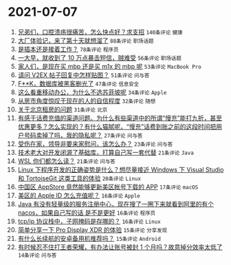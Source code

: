 # 2021-07-07

1. [兄弟们，口腔溃疡很痛苦，怎么快点好？求支招](https://www.v2ex.com/t/788021) `140条评论` `健康`
1. [大厂体验记，来了第十天就想溜了](https://www.v2ex.com/t/788005) `88条评论` `职场话题`
1. [是插本还是接着工作？](https://www.v2ex.com/t/788002) `78条评论` `程序员`
1. [一大早，就收到了 10 万点暴击短信，贼难受](https://www.v2ex.com/t/788000) `56条评论` `职场话题`
1. [家人们，是现在买 mbp 还是买 m1x 的 mbp 呢](https://www.v2ex.com/t/787997) `53条评论` `MacBook Pro`
1. [请问 V2EX 帖子回复中怎样贴图？](https://www.v2ex.com/t/788014) `51条评论` `问与答`
1. [F**K，数据库被黑客删光了](https://www.v2ex.com/t/788046) `47条评论` `信息安全`
1. [这么看重移动办公，为什么不选苏菲坡呢](https://www.v2ex.com/t/788049) `34条评论` `Apple`
1. [从房市角度惊叹于现在的人的自信程度](https://www.v2ex.com/t/788100) `32条评论` `随想`
1. [关于北京租房的问题](https://www.v2ex.com/t/788017) `31条评论` `北京`
1. [有感于话费充值的渠道问题。为什么有些渠道中的所谓“慢充”能打九折，甚至优惠更多？怎么实现的？有什么猫腻呢，“慢充”话费到账之前的这段时间把用户号码卖掉了吗，我的隐私呢？](https://www.v2ex.com/t/788003) `27条评论` `问与答`
1. [受伤在家，领导非要来家慰问，该怎么办？](https://www.v2ex.com/t/788037) `23条评论` `问与答`
1. [技术老大对开发闭源了基础库，打算自己写一套代替](https://www.v2ex.com/t/788087) `21条评论` `Java`
1. [WSL 你们都怎么读？](https://www.v2ex.com/t/788068) `21条评论` `问与答`
1. [Linux 下程序开发的正确姿势是什么？想尽量接近 Windows 下 Visual Studio 和 TortoiseGit 这类工具的体验](https://www.v2ex.com/t/788078) `20条评论` `Linux`
1. [中国区 AppStore 竟然能够更新美区帐号下载的 APP](https://www.v2ex.com/t/788052) `17条评论` `macOS`
1. [美区的 Apple ID 怎么充值呢？](https://www.v2ex.com/t/788096) `16条评论` `Apple`
1. [Java 有没有轻量级的服务注册中心，现在搜了一圈下来就看到阿里的有个 nacos，如果自己写的话 是不是更好](https://www.v2ex.com/t/788070) `16条评论` `程序员`
1. [tcp/ip 协议栈中，子网掩码是存哪的？](https://www.v2ex.com/t/788054) `16条评论` `Linux`
1. [简单分享一下 Pro Display XDR 的体验](https://www.v2ex.com/t/788023) `15条评论` `分享发现`
1. [有什么长续航的安卓备用机推荐吗？](https://www.v2ex.com/t/787992) `15条评论` `Android`
1. [有时候忍不住打王者荣耀，有办法让账号被封 1 个月吗？故意掉分效率太低了](https://www.v2ex.com/t/788095) `14条评论` `问与答`
